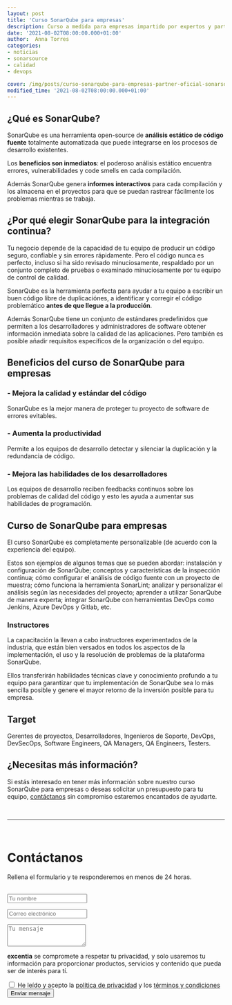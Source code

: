 ```yaml
---
layout: post
title: 'Curso SonarQube para empresas'
description: Curso a medida para empresas impartido por expertos y partners oficiales de SonarSource
date: '2021-08-02T08:00:00.000+01:00'
author:  Anna Torres
categories: 
- noticias
- sonarsource
- calidad
- devops

cover: /img/posts/curso-sonarqube-para-empresas-partner-oficial-sonarsourace.png
modified_time: '2021-08-02T08:00:00.000+01:00'
---
```


## ¿Qué es SonarQube?

SonarQube es una herramienta open-source de **análisis estático de código fuente** totalmente automatizada que puede integrarse en los procesos de desarrollo existentes. 

Los **beneficios son inmediatos**: el poderoso análisis estático encuentra errores, vulnerabilidades y code smells en cada compilación. 

Además SonarQube genera **informes interactivos** para cada compilación y los almacena en el proyectos para que se puedan rastrear fácilmente los problemas mientras se trabaja.

## ¿Por qué elegir SonarQube para la integración continua?

Tu negocio depende de la capacidad de tu equipo de producir un código seguro, confiable y sin errores rápidamente. Pero el código nunca es perfecto, incluso si ha sido revisado minuciosamente, respaldado por un conjunto completo de pruebas o examinado minuciosamente por tu equipo de control de calidad.

SonarQube es la herramienta perfecta para ayudar a tu equipo a escribir un buen código libre de duplicaciónes, a identificar y corregir el código problemático **antes de que llegue a la producción**.

Además SonarQube tiene un conjunto de estándares predefinidos que permiten a los desarrolladores y administradores de software obtener información inmediata sobre la calidad de las aplicaciones. Pero también es posible añadir requisitos específicos de la organización o del equipo.

## Beneficios del curso de SonarQube para empresas

### - Mejora la calidad y estándar del código
SonarQube es la mejor manera de proteger tu proyecto de software de errores evitables.

### - Aumenta la productividad
Permite a los equipos de desarrollo detectar y silenciar la duplicación y la redundancia de código.

### - Mejora las habilidades de los desarrolladores
Los equipos de desarrollo reciben feedbacks continuos  sobre los problemas de calidad del código y esto les ayuda a aumentar sus habilidades de programación.

## Curso de SonarQube para empresas

El curso SonarQube es completamente personalizable (de acuerdo con la experiencia del equipo).  

Estos son ejemplos de algunos temas que se pueden abordar: instalación y configuración de SonarQube; conceptos y características de la inspección continua; cómo configurar el análisis de código fuente con un proyecto de muestra; cómo funciona la herramienta SonarLint;  analizar y personalizar el análisis según las necesidades del proyecto; aprender a utilizar SonarQube de manera experta; integrar SonarQube con herramientas DevOps como Jenkins, Azure DevOps y Gitlab, etc.

### **Instructore**s

La capacitación la llevan a cabo instructores experimentados de la industria, que están bien versados en todos los aspectos de la implementación, el uso y la resolución de problemas de la plataforma SonarQube.

 Ellos transferirán habilidades técnicas clave y conocimiento profundo a tu equipo para garantizar que tu implementación de SonarQube sea lo más sencilla posible y genere el mayor retorno de la inversión posible para tu empresa.

## Target

Gerentes de proyectos, Desarrolladores, Ingenieros de Soporte, DevOps, DevSecOps, Software Engineers, QA Managers, QA Engineers, Testers.

## ¿Necesitas más información?

Si estás interesado en tener más información sobre nuestro curso SonarQube para empresas o deseas solicitar un presupuesto para tu equipo, <a href="#contact-form">contáctanos</a> sin compromiso estaremos encantados de ayudarte.


<br/>
<hr>
<br/>
<!--Calidad de Software Contact Form-->
<div id="contact-form">
	<h1>Contáctanos</h1>
	<p>Rellena el formulario y te responderemos en menos de 24 horas.</p>
<br/>
        <form action="https://formspree.io/f/xaygrdqg" method="POST">
          <div class="col-md-12 col-sm-12">
            <div class="row control-group">
              <div class="form-group col-xs-12 floating-label-form-group controls">
                <input type="text" name="name" class="form-control" placeholder="Tu nombre" id="name" required data-validation-required-message="Por favor escribe tu nombre.">
                <p class="help-block text-danger"></p>
              </div>
            </div>
            <div class="row control-group">
              <div class="form-group col-xs-12 floating-label-form-group controls">
                <input type="email" name="email" class="form-control" placeholder="Correo electrónico" id="email" required data-validation-required-message="Por favor escribe tu dirección de correo.">
                <p class="help-block text-danger"></p>
              </div>
            </div>
            <div>
              <input type="text" name="_gotcha" style="display:none"/>
            </div>
            <div class="row control-group">
              <div class="form-group-2 col-xs-12 floating-label-form-group controls">
                <textarea name="message" class="form-control" rows="3" placeholder="Tu mensaje" id="message" required
                          data-validation-required-message="Por favor escribe un mensaje."></textarea>
                <p class="help-block text-danger"></p>
              </div>
            </div>
            <div class="row control-group">
              <div class="form-group col-xs-12 floating-label-form-group controls">
                <p><strong>excentia</strong> se compromete a respetar tu privacidad, y solo usaremos tu información para proporcionar productos, servicios y contenido que pueda ser de interés para tí.</p>
                <input type="checkbox" name="agreement" class="form-check-input" id="agreement" value="accept" required data-validation-required-message="Por favor lee y acepta la política de privacidad y los términos y condiciones">
                <label class="form-check-label" for="agreement">He leído y acepto la <a href="https://www.excentia.es/privacy" target="_blank">política de privacidad</a> y los <a href="https://www.excentia.es/pdf/excentia-terms-and-conditions.pdf" target="_blank">términos y condiciones</a></label>
              </div>
            </div>
            <div id="success"></div>
            <div class="block">
              <button type="submit" class="btn btn-warning btn-xl">Enviar mensaje</button>
            </div>
          </div>
        </form>

</div>


